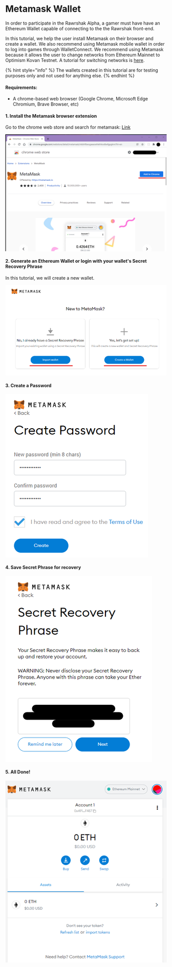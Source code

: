 # Metamask Wallet

In order to participate in the Rawrshak Alpha, a gamer must have have an Ethereum Wallet capable of connecting to the the Rawrshak front-end.

In this tutorial, we help the user install Metamask on their browser and create a wallet. We also recommend using Metamask mobile wallet in order to log into games through WalletConnect. We recommend using Metamask because it allows the user to change networks from Ethereum Mainnet to Optimism Kovan Testnet. A tutorial for switching networks is [here](adding-optimism-kovan-network.md).&#x20;

{% hint style="info" %}
The wallets created in this tutorial are for testing purposes only and not used for anything else.
{% endhint %}

#### Requirements:

* A chrome-based web browser (Google Chrome, Microsoft Edge Chromium, Brave Browser, etc)

#### 1. Install the Metamask browser extension

Go to the chrome web store and search for metamask: [Link](https://chrome.google.com/webstore/detail/metamask/nkbihfbeogaeaoehlefnkodbefgpgknn?hl=en)

![Add Metamask to your browser](<../../.gitbook/assets/image (28).png>)

#### 2. Generate an Ethereum Wallet or login with your wallet's Secret Recovery Phrase

In this tutorial, we will create a new wallet.

![Create a new wallet or load an existing wallet](<../../.gitbook/assets/image (2).png>)

#### 3. Create a Password

![Create a password](<../../.gitbook/assets/image (4).png>)

#### 4. Save Secret Phrase for recovery

![Save Secret Phrase and finish the wallet creation process](<../../.gitbook/assets/image (31) (1).png>)

#### 5. All Done!

![Wallet Created!](<../../.gitbook/assets/image (30).png>)
